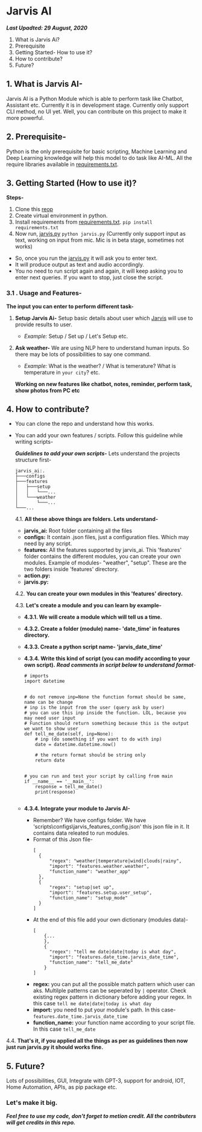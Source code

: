 # Jarvis AI

***Last Upadted: 29 August, 2020***

 1. What is Jarvis Ai?
 2. Prerequisite
 3. Getting Started- How to use it?
 4. How to contribute?
 5. Future?
 
## 1. What is Jarvis AI-
Jarvis AI is a Python Module which is able to perform task like Chatbot, Assistant etc. Currently it is in development stage. Currently only support CLI method, no UI yet. Well, you can contribute on this project to make it more powerful.

## 2. Prerequisite-
Python is the only prerequisite for basic scripting, Machine Learning and Deep Learning knowledge will help this model to do task like AI-ML.
All the require libraries available in [requirements.txt](https://github.com/Dipeshpal/Jarvis_AI/blob/master/scripts/requirements.txt).

## 3. Getting Started (How to use it)?
**Steps-**

 1. Clone this [reop](https://github.com/Dipeshpal/Jarvis_AI)
 2. Create virtual environment in python.
 3. Install requirements from [requirements.txt](https://github.com/Dipeshpal/Jarvis_AI/blob/master/scripts/requirements.txt).
	 `pip install requirements.txt`
4. Now run, [jarvis.py](https://github.com/Dipeshpal/Jarvis_AI/blob/master/scripts/jarvis.py)
	`python jarvis.py`
	(Currently only support input as text, working on input from mic. Mic is in beta stage, sometimes not works)
-  So, once you run the [jarvis.py](https://github.com/Dipeshpal/Jarvis_AI/blob/master/scripts/jarvis.py) it will ask you to enter text.  
- It will produce output as text and audio accordingly.
- You no need to run script again and again, it will keep asking you to enter next queries. If you want to stop, just close the script.

### 3.1 . Usage and Features-
**The input you can enter to perform different task-**

1. **Setup Jarvis Ai-**
	Setup basic details about user which [Jarvis](https://github.com/Dipeshpal/Jarvis_AI) will use to provide results to user.
	- *Example:* Setup / Set up / Let's Setup etc.

2. **Ask weather-**
		We are using NLP here to understand human inputs. So there may be lots of possibilities to say one command.
	 - *Example:* What is the weather? / What is temerature? What is temperature in `your city`? etc.

	**Working on new features like chatbot, notes, reminder, perform task, show photos from PC etc**


## 4. How to contribute?

 - You can clone the repo and understand how this works.
 - You can add your own features / scripts. Follow this guideline while writing scripts-

	***Guidelines to add your own scripts-***
	Lets understand the projects structure first-

	```
	jarvis_ai:.
	├───configs
	├───features
	│   ├───setup
	│   │   └───...
	│   └───weather
	│       └───...
	└───...
	```
	4.1. **All these above things are folders. Lets understand-**
	
	
	 - **jarvis_ai:** 	Root folder containing all the files
	 - **configs:** It contain .json files, just a configuration files. Which may need by any script.
	 - **features:** All the features supported by jarvis_ai. This 'features' folder contains the different modules, you can create your own modules. Example of modules- "weather", "setup". These are the two folders inside 'features' directory.
	 - **action.py:** 
	 - **jarvis.py:**
	
	4.2. **You can create your own modules in this 'features' directory.**
	
	4.3. **Let's create a module and you can learn by example-**
	
	- **4.3.1. We will create a module which will tell us a time.**
	
	- **4.3.2. Create a folder (module) name- 'date_time' in features directory.**
	
	- **4.3.3. Create a python script name- 'jarvis_date_time'**
	
	- **4.3.4. Write this kind of script (you can modify according to your own script).** ***Read comments in script below to understand format***- 
		```
		# imports  
		import datetime  
		  
		  
		# do not remove inp=None the function format should be same, name can be change  
		# inp is the input from the user (query ask by user)  
		# you can use this inp inside the function. LOL, because you may need user input  
		# Function should return something because this is the output we want to show user  
		def tell_me_date(self, inp=None):  
		    # inp (do something if you want to do with inp)  
			date = datetime.datetime.now()  
		  
		    # the return format should be string only  
			return date  
		  
		  
		# you can run and test your script by calling from main  
		if __name__ == '__main__':  
		    response = tell_me_date()  
		    print(response)
	        
		```
	- **4.3.4. Integrate your module to Jarvis AI-**
		- Remember? We have configs folder.
		   We have 'scripts\configs\jarvis_features_config.json' this json file in it. It contains data releated to run modules.
		 - Format of this Json file-
			```
			[  
			  {  
				  "regex": "weather|temperature|wind|clouds|rainy",  
				  "import": "features.weather.weather",  
				  "function_name": "weather_app"  
			  },  
			  {  
				  "regex": "setup|set up",  
				  "import": "features.setup.user_setup",  
				  "function_name": "setup_mode"  
			  }  
			]

		- At the end of this file add your own dictionary (modules data)-
			```
			[
				{...
				},
				{
				  "regex": "tell me date|date|today is what day",  
				  "import": "features.date_time.jarvis_date_time",  
				  "function_name": "tell_me_date"  
				}
			]	
		
		- **regex:** you can put all the possible match pattern which user can aks. Multilple patterns can be seperated by `|` operator. Check existing regex pattern in dictionary before adding your regex. In this case `tell me date|date|today is what day`
		- **import:** you need to put your module's path. In this case- `features.date_time.jarvis_date_time`
		- **function_name:** your function name according to your script file. In this case `tell_me_date`
		
4.4. **That's it, if you applied all the things as per as guidelines then now just run jarvis.py it should works fine.**

## 5. Future?

Lots of possibilities, GUI, Integrate with GPT-3, support for android, IOT, Home Automation, APIs, as pip package etc.

### **Let's make it big.**

***Feel free to use my code, don't forget to metion credit.
All the contributers will get credits in this repo.***
